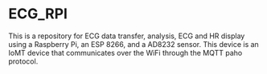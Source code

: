 # ECG_RPI
This is a repository for ECG data transfer, analysis, ECG and HR display using a Raspberry Pi, an ESP 8266, and a AD8232 sensor. This device is an IoMT device that communicates over the WiFi through the MQTT paho protocol. 
